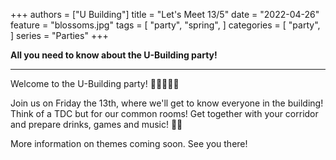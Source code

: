 +++
authors = ["U Building"]
title = "Let's Meet 13/5"
date = "2022-04-26"
feature = "blossoms.jpg"
tags = [
    "party",
    "spring",
]
categories = [
    "party",
]
series = "Parties"
+++

**All you need to know about the U-Building party!**

<!--more-->
----

Welcome to the U-Building party!
🤩🎉🍷🍻🎊

Join us on Friday the 13th, where we'll get to know everyone in the building!
Think of a TDC but for our common rooms!
Get together with your corridor and prepare drinks, games and music!
🍻🎶

More information on themes coming soon.
See you there!